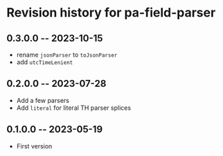 # Revision history for pa-field-parser

## 0.3.0.0 -- 2023-10-15

- rename `jsonParser` to `toJsonParser`
- add `utcTimeLenient`

## 0.2.0.0 -- 2023-07-28

- Add a few parsers
- Add `literal` for literal TH parser splices

## 0.1.0.0 -- 2023-05-19

- First version
